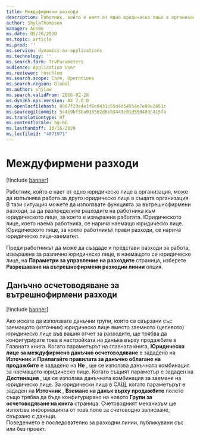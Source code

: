 ```yaml
---
title: Междуфирмени разходи
description: Работник, който е нает от едно юридическо лице в организация, може да изпълнява работа за друго юридическо лице в същата организация. В тази ситуация можете да използвате функцията за вътрешнофирмени разходи, за да разпределите разходите на работника към юридическото лице, за което е извършена работата.
author: ShylaThompson
manager: AnnBe
ms.date: 05/20/2020
ms.topic: article
ms.prod: ''
ms.service: dynamics-ax-applications
ms.technology: ''
ms.search.form: TrvParameters
audience: Application User
ms.reviewer: roschlom
ms.search.scope: Core, Operations
ms.search.region: Global
ms.author: shylaw
ms.search.validFrom: 2016-02-28
ms.dyn365.ops.version: AX 7.0.0
ms.openlocfilehash: 0967f23e4e1f8e0431c55d4d54554e7e90e2451c
ms.sourcegitcommit: 5c4c9bf3ba018562d6cb3443c01d550489c415fa
ms.translationtype: HT
ms.contentlocale: bg-BG
ms.lasthandoff: 10/16/2020
ms.locfileid: "4071971"
---
```

# <a name="intercompany-expenses"></a>Междуфирмени разходи

[!include [banner](../includes/banner.md)]

Работник, който е нает от едно юридическо лице в организация, може да изпълнява работа за друго юридическо лице в същата организация. В тази ситуация можете да използвате функцията за вътрешнофирмени разходи, за да разпределите разходите на работника към юридическото лице, за което е извършена работата. Юридическото лице, което наема работника, се нарича наемащо юридическо лице. Юридическото лице, за което работникът прави разходи, се нарича юридическо лице-заемател. 

Преди работникът да може да създаде и представи разходи за работа, извършена за различно юридическо лице, в наемащото се юридическо лице, на **Параметри за управление на разходите** страница, изберете **Разрешаване на вътрешнофирмени разходни линии** опция. 

## <a name="tax-posting-for-intercompany-expenses"></a>Данъчно осчетоводяване за вътрешнофирмени разходи

[!include [banner](../includes/banner.md)]

Ако искате да използвате данъчни групи, които са свързани със заемащото (източник) юридическо лице вместо заемното (целевото) юридическо лице във вашия отчет за разходите, ще трябва да конфигурирате това в настройката на данъка върху продажбите в Главната книга. Когато параметърът на главната книга, **Юридическо лице за междуфирмено данъчно осчетоводяване** е зададено на **Източник** и **Прилагайте правилата за данъчно облагане на продажбите** е зададено на **Не** , ще се използва данъчната комбинация за наемащото юридическо лице. Когато същият параметър е зададен на **Дестинация** , ще се използва данъчната комбинация за заемане на юридическо лице. За юридически лица в САЩ, когато параметърът е зададен на **Източник** , **Вземане на данък върху продажбите** полето също трябва да бъде конфигурирано на новото **Групи за осчетоводяване на книга** страница. Счетоводният механизъм ще използва информацията от това поле за счетоводно записване, свързано с данъци.   
Поведението е последователно за разходни линии, публикувани със или без проект.  
